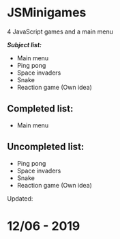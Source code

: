 # JSMinigames
4 JavaScript games and a main menu

**_Subject list:_**

- Main menu
- Ping pong
- Space invaders
- Snake
- Reaction game (Own idea)

## Completed list:
- Main menu


## Uncompleted list:
- Ping pong
- Space invaders
- Snake
- Reaction game (Own idea)


Updated:

# 12/06 - 2019
